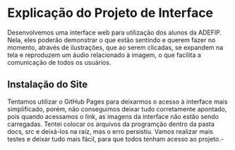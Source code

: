 # Explicação do Projeto de Interface

Desenvolvemos uma interface web para utilização dos alunos da ADEFIP. 
Nela, eles poderão demonstrar o que estão sentindo e querem fazer no momento, através de ilustrações, que ao serem clicadas, se expandem na tela e 
reproduzem um áudio relacionado à imagem, o que facilita a comunicação de todos os usuários.

## Instalação do Site

Tentamos utilizar o GitHub Pages para deixarmos o acesso à interface mais simplificado, porém, não conseguimos deixar tudo corretamente apontado,
pois quando acessamos o link, as imagens da interface não estão sendo carregadas. Tentei colocar os arquivos da programção dentro da pasta docs, src e deixá-los na raíz, mas 
o erro persistiu. Vamos realizar mais testes e deixar tudo mais fácil, para que todos tenham acesso ao projeto.-

